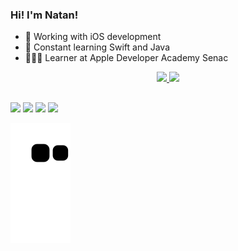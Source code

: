 ### Hi! I'm Natan!

- 🔭 Working with iOS development
- 🌱 Constant learning Swift and Java
- 👨🏻‍💻 Learner at Apple Developer Academy Senac

<div align="center">
  <a href="https://github.com/NatanCR">
    <img height="140em" src="https://github-readme-stats.vercel.app/api/top-langs/?username=NatanCR&layout=compact&langs_count=7&theme=gruvbox"/>
    <img height="140em" src="https://github-readme-stats.vercel.app/api?username=NatanCR&show_icons=true&theme=gruvbox&include_all_commits=true&count_private=true"/>
</div>
  
  ##
  
  <div> 
  <a href="https://instagram.com/natancr" target="_blank"><img src="https://img.shields.io/badge/-Instagram-%23E4405F?style=for-the-badge&logo=instagram&logoColor=white" target="_blank"></a>
 <a href="https://discord.gg/natanzin" target="_blank"><img src="https://img.shields.io/badge/Discord-7289DA?style=for-the-badge&logo=discord&logoColor=white" target="_blank"></a> 
  <a href = "mailto:natanrodrigues0044@gmail.com"><img src="https://img.shields.io/badge/-Gmail-%23333?style=for-the-badge&logo=gmail&logoColor=white" target="_blank"></a>
  <a href="https://www.linkedin.com/in/natan-camargo-rodrigues-64b864164/" target="_blank"><img src="https://img.shields.io/badge/-LinkedIn-%230077B5?style=for-the-badge&logo=linkedin&logoColor=white" target="_blank"></a> 
  </div>
  
   ![Snake animation](https://github.com/NatanCR/NatanCR/blob/output/github-contribution-grid-snake.svg)
